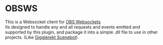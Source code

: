 # OBSWS
This is a Websocket client for [OBS Websockets](https://github.com/Palakis/obs-websocket)  
Its designed to handle any and all requests and events emitted and supported by this plugin, and package it into a simple .dll file to use in other projects. (Like [Gigglerekt Scenebot](https://github.com/hinough/Gigglerekt))
